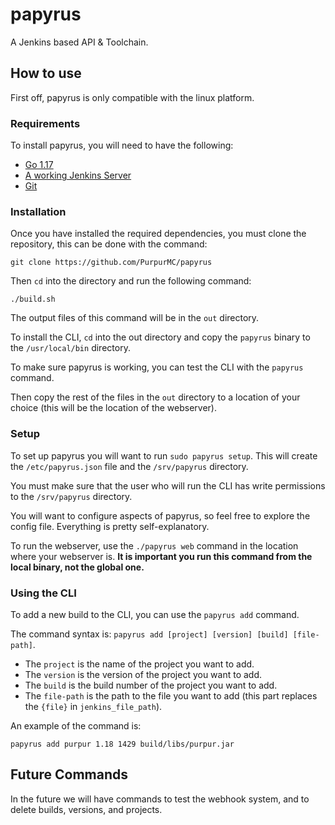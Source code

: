 # papyrus
A Jenkins based API & Toolchain.

## How to use
First off, papyrus is only compatible with the linux platform.

### Requirements
To install papyrus, you will need to have the following:
* [Go 1.17](https://golang.org/doc/install)
* [A working Jenkins Server](https://jenkins.io/download/)
* [Git](https://git-scm.com/downloads)

### Installation
Once you have installed the required dependencies, 
you must clone the repository, this can be done with the command:
```shell
git clone https://github.com/PurpurMC/papyrus
```

Then `cd` into the directory and run the following command:
```
./build.sh
```

The output files of this command will be in the `out` directory.

To install the CLI, `cd` into the out directory and copy
the `papyrus` binary to the `/usr/local/bin` directory.

To make sure papyrus is working, you can test the CLI with
the `papyrus` command.

Then copy the rest of the files in the `out` directory to a
location of your choice (this will be the location of the webserver).

### Setup
To set up papyrus you will want to run `sudo papyrus setup`. This
will create the `/etc/papyrus.json` file and the `/srv/papyrus` directory.

You must make sure that the user who will run the CLI has
write permissions to the `/srv/papyrus` directory.

You will want to configure aspects of papyrus, so feel free to
explore the config file. Everything is pretty self-explanatory.

To run the webserver, use the `./papyrus web` command in
the location where your webserver is. **It is important you run
this command from the local binary, not the global one.**

### Using the CLI
To add a new build to the CLI, you can use the `papyrus add` command.

The command syntax is: `papyrus add [project] [version] [build] [file-path]`.
- The `project` is the name of the project you want to add.
- The `version` is the version of the project you want to add.
- The `build` is the build number of the project you want to add.
- The `file-path` is the path to the file you want to add
(this part replaces the `{file}` in `jenkins_file_path`).

An example of the command is:
```
papyrus add purpur 1.18 1429 build/libs/purpur.jar
```

## Future Commands
In the future we will have commands to test the webhook system,
and to delete builds, versions, and projects.
